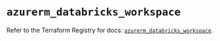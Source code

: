 # `azurerm_databricks_workspace`

Refer to the Terraform Registry for docs: [`azurerm_databricks_workspace`](https://registry.terraform.io/providers/hashicorp/azurerm/4.44.0/docs/resources/databricks_workspace).
